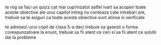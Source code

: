 te rog sa faci un quizz cat mai cuprinzatot
astfel ivart sa acoperi toate aceste obiective ale unui capitol intreg
nu conteaza cate intrebari are, trebuie sa te asiguri ca toate aceste obiective sunt atinse si verificate 

te adresezi unui copil de clasa 5-a deci trebuie sa gasesti o forma corespunzatoare la enunt, trebuie sa fii atent ce ceri si sa fii atent ce solutii dai la probleme

